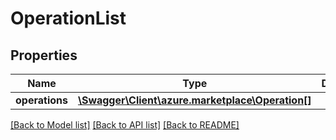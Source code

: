 # OperationList

## Properties
Name | Type | Description | Notes
------------ | ------------- | ------------- | -------------
**operations** | [**\Swagger\Client\azure.marketplace\Operation[]**](Operation.md) |  | [optional] 

[[Back to Model list]](../../README.md#documentation-for-models) [[Back to API list]](../../README.md#documentation-for-api-endpoints) [[Back to README]](../../README.md)

